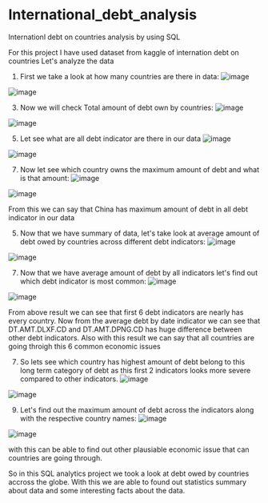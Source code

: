 # International_debt_analysis
Internationl debt on countries analysis by using SQL

For this project I have used dataset from kaggle of internation debt on countries
Let's analyze the data

1) First we take a look at how many countries are there in data:
![image](https://github.com/Shubham17-arch/International_debt_analysis/assets/63954721/0621d865-6e53-4aef-aef6-e9b0d952ddff)

![image](https://github.com/Shubham17-arch/International_debt_analysis/assets/63954721/0167a44f-78ae-4492-ab25-66c9090e8221)

3) Now we will check Total amount of debt own by countries:
![image](https://github.com/Shubham17-arch/International_debt_analysis/assets/63954721/f4866e45-254e-4afe-aead-e7977b54cbe6)

![image](https://github.com/Shubham17-arch/International_debt_analysis/assets/63954721/417eb4b3-e384-40f7-8a44-fd0cb0f42871)

5) Let see what are all debt indicator are there in our data
![image](https://github.com/Shubham17-arch/International_debt_analysis/assets/63954721/9ba0e611-e375-4524-b06c-9f09a7cbf1e1)

![image](https://github.com/Shubham17-arch/International_debt_analysis/assets/63954721/eef488c9-b266-41c1-9d62-d3d757c6d7c6)

7) Now let see which country owns the maximum amount of debt and what is that amount:
![image](https://github.com/Shubham17-arch/International_debt_analysis/assets/63954721/e967697f-c2f7-4b41-abc0-2b7a5a4345bb)

![image](https://github.com/Shubham17-arch/International_debt_analysis/assets/63954721/5852ff74-3c82-47f3-a1fd-e0d294837712)

From this we can say that China has maximum amount of debt in all debt indicator in our data

5) Now that we have summary of data, let's take look at average amount of debt owed by countries across different debt indicators:
![image](https://github.com/Shubham17-arch/International_debt_analysis/assets/63954721/4bfa6a11-882f-43d8-93a5-43f1e4c47d0f)

![image](https://github.com/Shubham17-arch/International_debt_analysis/assets/63954721/1bde433c-2a4c-4bfe-a301-ee752f7ed44e)

7) Now that we have average amount of debt by all indicators let's find out which debt indicator is most common:
![image](https://github.com/Shubham17-arch/International_debt_analysis/assets/63954721/bca2d22b-bc2b-4a1d-a347-977b0e932f74)

![image](https://github.com/Shubham17-arch/International_debt_analysis/assets/63954721/034701e9-625d-48e8-904e-4203f4ea5f2e)

From above result we can see that first 6 debt indicators are nearly has every country. Now from the average debt by date indicator we can see that DT.AMT.DLXF.CD
and DT.AMT.DPNG.CD has huge difference between other debt indicators. Also with this result we can say that all countries are going throigh this 6 common economic issues

7) So lets see which country has highest amount of debt  belong to this long term category of debt as this first 2 indicators looks more severe compared to other indicators.
![image](https://github.com/Shubham17-arch/International_debt_analysis/assets/63954721/0fed610b-02a8-4399-b6a4-d9fd4b85a9cf)

![image](https://github.com/Shubham17-arch/International_debt_analysis/assets/63954721/c4f91be9-f9bd-4cd5-a24f-1031130ffdfd)

9) Let's find out the maximum amount of debt across the indicators along with the respective country names:
![image](https://github.com/Shubham17-arch/International_debt_analysis/assets/63954721/3ee6fd31-ee9f-4f68-b88d-1c6d56897b81)

![image](https://github.com/Shubham17-arch/International_debt_analysis/assets/63954721/654ee627-1323-4248-9228-4de66ac6586e)

with this can be able to find out other plausiable economic issue that can countries are going through.

So in this SQL analytics project we took a look at debt owed by countries accross the globe. With this we are able to found out statistics summary about data and some interesting facts about the data.

